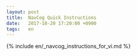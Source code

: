 ```yaml
---
layout: post
title:  NavCog Quick Instructions
date:   2017-10-20 17:20:00 +0900
tags:   en
---
```


{% include en/_navcog_instructions_for_vi.md %}
